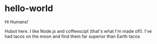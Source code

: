 # hello-world

Hi Humans!

Hubot here. I like Node.js and coffeescipt (that's what I'm made of!).
I've had tacos on the moon and find them far superior than Earth tacos
